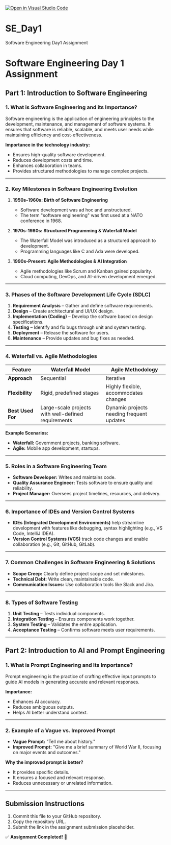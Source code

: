 [![Open in Visual Studio Code](https://classroom.github.com/assets/open-in-vscode-2e0aaae1b6195c2367325f4f02e2d04e9abb55f0b24a779b69b11b9e10269abc.svg)](https://classroom.github.com/online_ide?assignment_repo_id=18896074&assignment_repo_type=AssignmentRepo)
# SE_Day1
Software Engineering Day1 Assignment

# Software Engineering Day 1 Assignment

## **Part 1: Introduction to Software Engineering**

### **1. What is Software Engineering and its Importance?**
Software engineering is the application of engineering principles to the development, maintenance, and management of software systems. It ensures that software is reliable, scalable, and meets user needs while maintaining efficiency and cost-effectiveness.

**Importance in the technology industry:**
- Ensures high-quality software development.
- Reduces development costs and time.
- Enhances collaboration in teams.
- Provides structured methodologies to manage complex projects.

---

### **2. Key Milestones in Software Engineering Evolution**
1. **1950s-1960s: Birth of Software Engineering**
   - Software development was ad hoc and unstructured.
   - The term "software engineering" was first used at a NATO conference in 1968.

2. **1970s-1980s: Structured Programming & Waterfall Model**
   - The Waterfall Model was introduced as a structured approach to development.
   - Programming languages like C and Ada were developed.

3. **1990s-Present: Agile Methodologies & AI Integration**
   - Agile methodologies like Scrum and Kanban gained popularity.
   - Cloud computing, DevOps, and AI-driven development emerged.

---

### **3. Phases of the Software Development Life Cycle (SDLC)**
1. **Requirement Analysis** – Gather and define software requirements.
2. **Design** – Create architectural and UI/UX design.
3. **Implementation (Coding)** – Develop the software based on design specifications.
4. **Testing** – Identify and fix bugs through unit and system testing.
5. **Deployment** – Release the software for users.
6. **Maintenance** – Provide updates and bug fixes as needed.

---

### **4. Waterfall vs. Agile Methodologies**
| Feature         | Waterfall Model | Agile Methodology |
|---------------|----------------|------------------|
| **Approach**  | Sequential | Iterative |
| **Flexibility** | Rigid, predefined stages | Highly flexible, accommodates changes |
| **Best Used For** | Large-scale projects with well-defined requirements | Dynamic projects needing frequent updates |

**Example Scenarios:**
- **Waterfall:** Government projects, banking software.
- **Agile:** Mobile app development, startups.

---

### **5. Roles in a Software Engineering Team**
- **Software Developer:** Writes and maintains code.
- **Quality Assurance Engineer:** Tests software to ensure quality and reliability.
- **Project Manager:** Oversees project timelines, resources, and delivery.

---

### **6. Importance of IDEs and Version Control Systems**
- **IDEs (Integrated Development Environments)** help streamline development with features like debugging, syntax highlighting (e.g., VS Code, IntelliJ IDEA).
- **Version Control Systems (VCS)** track code changes and enable collaboration (e.g., Git, GitHub, GitLab).

---

### **7. Common Challenges in Software Engineering & Solutions**
- **Scope Creep:** Clearly define project scope and set milestones.
- **Technical Debt:** Write clean, maintainable code.
- **Communication Issues:** Use collaboration tools like Slack and Jira.

---

### **8. Types of Software Testing**
1. **Unit Testing** – Tests individual components.
2. **Integration Testing** – Ensures components work together.
3. **System Testing** – Validates the entire application.
4. **Acceptance Testing** – Confirms software meets user requirements.

---

## **Part 2: Introduction to AI and Prompt Engineering**

### **1. What is Prompt Engineering and Its Importance?**
Prompt engineering is the practice of crafting effective input prompts to guide AI models in generating accurate and relevant responses.

**Importance:**
- Enhances AI accuracy.
- Reduces ambiguous outputs.
- Helps AI better understand context.

---

### **2. Example of a Vague vs. Improved Prompt**
- **Vague Prompt:** "Tell me about history."
- **Improved Prompt:** "Give me a brief summary of World War II, focusing on major events and outcomes."

**Why the improved prompt is better?**
- It provides specific details.
- It ensures a focused and relevant response.
- Reduces unnecessary or unrelated information.

---

## **Submission Instructions**
1. Commit this file to your GitHub repository.
2. Copy the repository URL.
3. Submit the link in the assignment submission placeholder.

✅ **Assignment Completed!** 🚀

